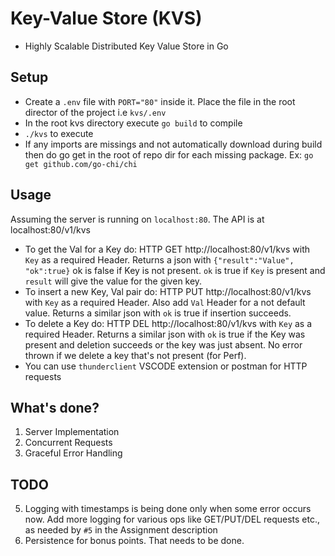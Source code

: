 # Key-Value Store (KVS)
- Highly Scalable Distributed Key Value Store in Go

## Setup
- Create a `.env` file with `PORT="80"` inside it. Place the file in the root director of the project i.e `kvs/.env`
- In the root kvs directory execute `go build` to compile
- `./kvs` to execute
- If any imports are missings and not automatically download during build then do go get in the root of repo dir for each missing package. Ex: `go get github.com/go-chi/chi`

## Usage
Assuming the server is running on `localhost:80`. The API is at localhost:80/v1/kvs
- To get the Val for a Key do: HTTP GET http://localhost:80/v1/kvs with `Key` as a required Header. Returns a json with ```{"result":"Value", "ok":true}``` ok is false if Key is not present. `ok` is true if `Key` is present and `result` will give the value for the given key.
- To insert a new Key, Val pair do: HTTP PUT http://localhost:80/v1/kvs with `Key` as a required Header. Also add `Val` Header for a not default value. Returns a similar json with `ok` is true if insertion succeeds.
- To delete a Key do: HTTP DEL http://localhost:80/v1/kvs with `Key` as a required Header.  Returns a similar json with `ok` is true if the Key was present and deletion succeeds or the key was just absent. No error thrown if we delete a key that's not present (for Perf).
- You can use `thunderclient` VSCODE extension or postman for HTTP requests

## What's done?
1. Server Implementation
2. Concurrent Requests
4. Graceful Error Handling

## TODO
5. Logging with timestamps is being done only when some error occurs now. Add more logging for various ops like GET/PUT/DEL requests etc., as needed by `#5` in the Assignment description
3. Persistence for bonus points. That needs to be done.